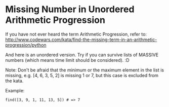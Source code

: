 # Missing Number in Unordered Arithmetic Progression
If you have not ever heard the term Arithmetic Progression, refer to: http://www.codewars.com/kata/find-the-missing-term-in-an-arithmetic-progression/python

And here is an unordered version. Try if you can survive lists of MASSIVE numbers (which means time limit should be considered). :D

Note: Don't be afraid that the minimum or the maximum element in the list is missing, e.g. [4, 6, 3, 5, 2] is missing 1 or 7, but this case is excluded from the kata.

Example:
```
find([3, 9, 1, 11, 13, 5]) # => 7
```
